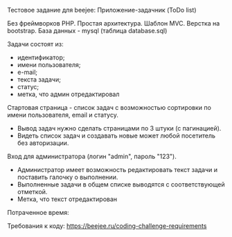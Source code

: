 Тестовое задание для beejee: Приложение-задачник (ToDo list)

Без фреймворков PHP.
Простая архитектура.
Шаблон MVC.
Верстка на bootstrap.
База данных - mysql (таблица database.sql)

Задачи состоят из: 
- идентификатор;
- имени пользователя; 
- е-mail; 
- текста задачи; 
- статус;
- метка, что админ отредактировал
 
Стартовая страница - список задач с возможностью сортировки по имени пользователя, email и статусу.  
 - Вывод задач нужно сделать страницами по 3 штуки (с пагинацией).  
 - Видеть список задач и создавать новые может любой посетитель без авторизации. 
 
Вход для администратора (логин "admin", пароль "123").  
 - Администратор имеет возможность редактировать текст задачи и поставить галочку о выполнении.  
 - Выполненные задачи в общем списке выводятся с соответствующей отметкой.  
 - Метка, что текст отредактирован
 
Потраченное время: 

Требования к коду: https://beejee.ru/coding-challenge-requirements 